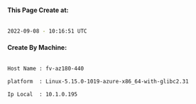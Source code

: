 
   
#### This Page Create at:

```bash

2022-09-08 - 10:16:51 UTC

```

#### Create By Machine:

```bash

Host Name : fv-az180-440

platform  : Linux-5.15.0-1019-azure-x86_64-with-glibc2.31

Ip Local  : 10.1.0.195

```

